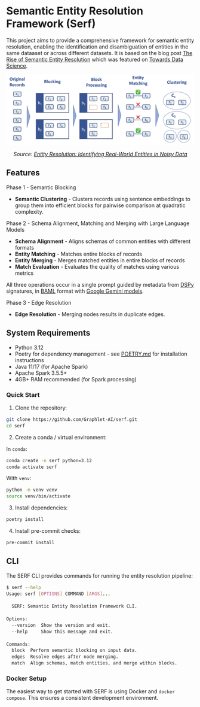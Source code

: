 # Semantic Entity Resolution Framework (Serf)

This project aims to provide a comprehensive framework for semantic entity resolution, enabling the identification and disambiguation of entities in the same dataaset or across different datasets. It is based on the blog post [The Rise of Semantic Entity Resolution](https://blog.graphlet.ai/the-rise-of-semantic-entity-resolution-45c48d5eb00a) which was featured on [Towards Data Science](https://towardsdatascience.com/the-rise-of-semantic-entity-resolution/).

<div align="center">
    <img src="assets/entity_resolution.png" alt="Stages of entity resolution: blocking, matching, merging" width="600px" />
    <p><em>Source: <a href="https://medium.com/data-science/entity-resolution-identifying-real-world-entities-in-noisy-data-3e8c59f4f41c">Entity Resolution: Identifying Real-World Entities in Noisy Data</a></em></p>
</div>

## Features

Phase 1 - Semantic Blocking

- **Semantic Clustering** - Clusters records using sentence embeddings to group them into efficient blocks for pairwise comparison at quadratic complexity.

Phase 2 - Schema Alignment, Matching and Merging with Large Language Models

- **Schema Alignment** - Aligns schemas of common entities with different formats
- **Entity Matching** - Matches entire blocks of records
- **Entity Merging** - Merges matched entities in entire blocks of records
- **Match Evaluation** - Evaluates the quality of matches using various metrics

All three operations occur in a single prompt guided by metadata from [DSPy](http://dspy.ai/) signatures, in [BAML](https://github.com/BoundaryML/baml) format with [Google Gemini models](https://ai.google.dev/gemini-api/docs/models).

Phase 3 - Edge Resolution

- **Edge Resolution** - Merging nodes results in duplicate edges.

## System Requirements

- Python 3.12
- Poetry for dependency management - see [POETRY.md](assets/POETRY.md) for installation instructions
- Java 11/17 (for Apache Spark)
- Apache Spark 3.5.5+
- 4GB+ RAM recommended (for Spark processing)

### Quick Start

1. Clone the repository:

```bash
git clone https://github.com/Graphlet-AI/serf.git
cd serf
```

2. Create a conda / virtual environment:

In `conda`:

```bash
conda create -n serf python=3.12
conda activate serf
```

With `venv`:

```bash
python -m venv venv
source venv/bin/activate
```

3. Install dependencies:

```bash
poetry install
```

4. Install pre-commit checks:

```bash
pre-commit install
```

## CLI

The SERF CLI provides commands for running the entity resolution pipeline:

```bash
$ serf --help
Usage: serf [OPTIONS] COMMAND [ARGS]...

  SERF: Semantic Entity Resolution Framework CLI.

Options:
  --version  Show the version and exit.
  --help     Show this message and exit.

Commands:
  block  Perform semantic blocking on input data.
  edges  Resolve edges after node merging.
  match  Align schemas, match entities, and merge within blocks.
```

### Docker Setup

The easiest way to get started with SERF is using Docker and `docker compose`. This ensures a consistent development environment.
